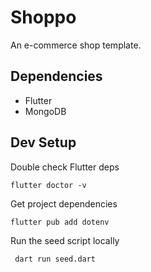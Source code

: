 # Shoppo
An e-commerce shop template.

##  Dependencies
- Flutter
- MongoDB

## Dev Setup
Double check Flutter deps
```
flutter doctor -v
```

Get project dependencies
```
flutter pub add dotenv
```

Run the seed script locally
```
 dart run seed.dart
```
